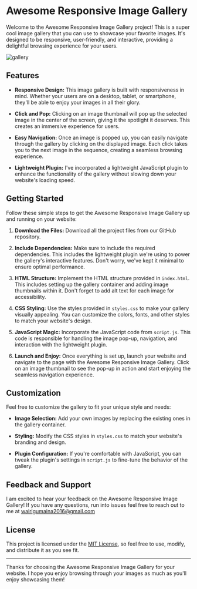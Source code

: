 # Awesome Responsive Image Gallery

Welcome to the Awesome Responsive Image Gallery project! This is a super cool image gallery that you can use to showcase your favorite images. It's designed to be responsive, user-friendly, and interactive, providing a delightful browsing experience for your users.

![gallery](https://github.com/maggywairigu/responsive-image-gallery/assets/68754799/fb8c0b96-ad65-447f-9d61-bc84a0172183)

## Features

- **Responsive Design:** This image gallery is built with responsiveness in mind. Whether your users are on a desktop, tablet, or smartphone, they'll be able to enjoy your images in all their glory.

- **Click and Pop:** Clicking on an image thumbnail will pop up the selected image in the center of the screen, giving it the spotlight it deserves. This creates an immersive experience for users.

- **Easy Navigation:** Once an image is popped up, you can easily navigate through the gallery by clicking on the displayed image. Each click takes you to the next image in the sequence, creating a seamless browsing experience.

- **Lightweight Plugin:** I've incorporated a lightweight JavaScript plugin to enhance the functionality of the gallery without slowing down your website's loading speed.

## Getting Started

Follow these simple steps to get the Awesome Responsive Image Gallery up and running on your website:

1. **Download the Files:** Download all the project files from our GitHub repository.

2. **Include Dependencies:** Make sure to include the required dependencies. This includes the lightweight plugin we're using to power the gallery's interactive features. Don't worry, we've kept it minimal to ensure optimal performance.

3. **HTML Structure:** Implement the HTML structure provided in `index.html`. This includes setting up the gallery container and adding image thumbnails within it. Don't forget to add alt text for each image for accessibility.

4. **CSS Styling:** Use the styles provided in `styles.css` to make your gallery visually appealing. You can customize the colors, fonts, and other styles to match your website's design.

5. **JavaScript Magic:** Incorporate the JavaScript code from `script.js`. This code is responsible for handling the image pop-up, navigation, and interaction with the lightweight plugin.

6. **Launch and Enjoy:** Once everything is set up, launch your website and navigate to the page with the Awesome Responsive Image Gallery. Click on an image thumbnail to see the pop-up in action and start enjoying the seamless navigation experience.

## Customization

Feel free to customize the gallery to fit your unique style and needs:

- **Image Selection:** Add your own images by replacing the existing ones in the gallery container.

- **Styling:** Modify the CSS styles in `styles.css` to match your website's branding and design.

- **Plugin Configuration:** If you're comfortable with JavaScript, you can tweak the plugin's settings in `script.js` to fine-tune the behavior of the gallery.

## Feedback and Support

I am excited to hear your feedback on the Awesome Responsive Image Gallery! If you have any questions, run into issues feel free to reach out to me at wairigumaina2016@gmail.com

## License

This project is licensed under the [MIT License](LICENSE), so feel free to use, modify, and distribute it as you see fit.

---

Thanks for choosing the Awesome Responsive Image Gallery for your website. I hope you enjoy browsing through your images as much as you'll enjoy showcasing them!
